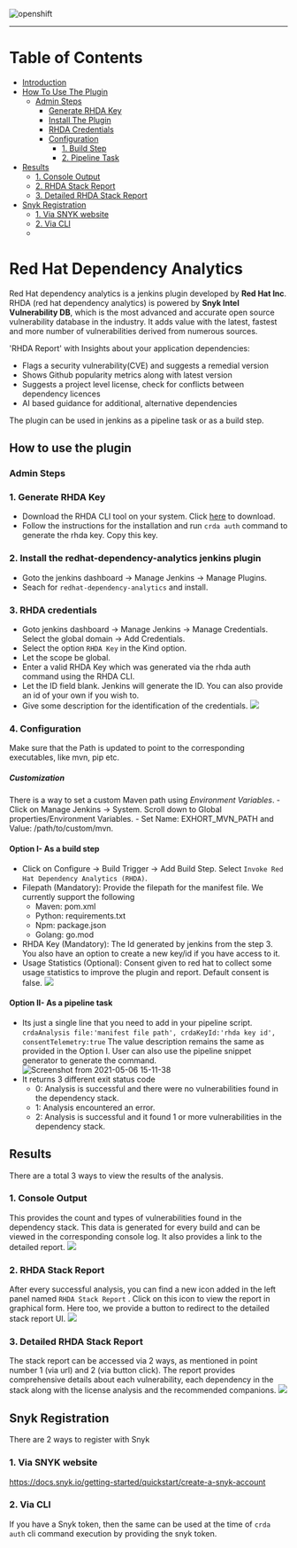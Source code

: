 ![openshift](https://user-images.githubusercontent.com/37098367/114392384-522d8480-9bb6-11eb-8cd8-cdc6191f6a79.png)
***

# Table of Contents
- [Introduction](#red-hat-dependency-analytics)
- [How To Use The Plugin](#how-to-use-the-plugin)
  - [Admin Steps](#admin-steps)
    - [Generate RHDA Key](#1-generate-rhda-key)
    - [Install The Plugin](#2-install-the-redhat-dependency-analytics-jenkins-plugin)
    - [RHDA Credentials](#3-rhda-credentials)
    - [Configuration](#4-configuration)
      - [1. Build Step](#option-i--as-a-build-step)
      - [2. Pipeline Task](#option-ii--as-a-pipeline-task)
- [Results](#results)
  - [1. Console Output](#1-console-output)
  - [2. RHDA Stack Report](#2-rhda-stack-report)
  - [3. Detailed RHDA Stack Report](#3-detailed-rhda-stack-report)
- [Snyk Registration](#snyk-registration)
  - [1. Via SNYK website](#1-via-snyk-website)
  - [2. Via CLI](#2-via-cli)
  - 
# Red Hat Dependency Analytics
Red Hat dependency analytics is a jenkins plugin developed by **Red Hat Inc**. RHDA (red hat dependency analytics) is powered by **Snyk Intel Vulnerability DB**, which is the most advanced and accurate open source vulnerability database in the industry. It adds value with the latest, fastest and more number of vulnerabilities derived from numerous sources.

'RHDA Report' with Insights about your application dependencies:
- Flags a security vulnerability(CVE) and suggests a remedial version
- Shows Github popularity metrics along with latest version
- Suggests a project level license, check for conflicts between dependency licences
- AI based guidance for additional, alternative dependencies

The plugin can be used in jenkins as a pipeline task or as a build step.

## How to use the plugin
### Admin Steps
### 1. Generate RHDA Key
- Download the RHDA CLI tool on your system. Click [here](https://github.com/fabric8-analytics/cli-tools/releases "here") to download.
- Follow the instructions for the installation and run `crda auth` command to generate the rhda key. Copy this key.

### 2. Install the redhat-dependency-analytics jenkins plugin
- Goto the jenkins dashboard -> Manage Jenkins -> Manage Plugins.
- Seach for `redhat-dependency-analytics` and install.

### 3. RHDA credentials
- Goto jenkins dashboard -> Manage Jenkins -> Manage Credentials. Select the global domain -> Add Credentials.
- Select the option `RHDA Key` in the Kind option.
- Let the scope be global.
- Enter a valid RHDA Key which was generated via the rhda auth command using the RHDA CLI.
- Let the ID field blank. Jenkins will generate the ID. You can also provide an id of your own if you wish to.
- Give some description for the identification of the credentials.
![](./images/credentialsScreen.png)

### 4. Configuration
Make sure that the Path is updated to point to the corresponding executables, like mvn, pip etc.
<h5>Customization</h5>
<p>
There is a way to set a custom Maven path using <em>Environment Variables</em>. 
- Click on Manage Jenkins -> System. Scroll down to Global properties/Environment Variables.
- Set Name: EXHORT_MVN_PATH and Value: /path/to/custom/mvn.

#### Option I- As a build step
- Click on Configure -> Build Trigger -> Add Build Step. Select `Invoke Red Hat Dependency Analytics (RHDA)`.
- Filepath (Mandatory): Provide the filepath for the manifest file. We currently support the following
	- Maven: pom.xml
	- Python: requirements.txt
	- Npm: package.json
	- Golang: go.mod
- RHDA Key (Mandatory): The Id generated by jenkins from the step 3. You also have an option to create a new key/id if you have access to it.
- Usage Statistics (Optional): Consent given to red hat to collect some usage statistics to improve the plugin and report. Default consent is false.
![](./images/configOption1.png)
  
#### Option II- As a pipeline task
- Its just a single line that you need to add in your pipeline script.
`crdaAnalysis file:'manifest file path', crdaKeyId:'rhda key id', consentTelemetry:true`
The value description remains the same as provided in the Option I.
User can also use the pipeline snippet generator to generate the command.
![Screenshot from 2021-05-06 15-11-38](https://user-images.githubusercontent.com/37098367/117278019-0355d080-ae7e-11eb-9eb1-92f7b6dd256e.png)
- It returns 3 different exit status code
	- 0: Analysis is successful and there were no vulnerabilities found in the dependency stack.
	- 1: Analysis encountered an error.
	- 2: Analysis is successful and it found 1 or more vulnerabilities in the dependency stack.

## Results
There are a total 3 ways to view the results of the analysis.
### 1. Console Output
This provides the count and types of vulnerabilities found in the dependency stack. This data is generated for every build and can be viewed in the corresponding console log. It also provides a link to the detailed report.
![](./images/consoleOutput.png)

### 2. RHDA Stack Report
After every successful analysis, you can find a new icon added in the left panel named
`RHDA Stack Report` . Click on this icon to view the report in graphical form. Here too, we provide a button to redirect to the detailed stack report UI.
![](./images/stackReport.png)

### 3. Detailed RHDA Stack Report
The stack report can be accessed via 2 ways, as mentioned in point number 1 (via url) and 2 (via button click). The report provides comprehensive details about each vulnerability, each dependency in the stack along with the license analysis and the recommended companions.
![](./images/detailedStackReport.png)

## Snyk Registration
There are 2 ways to register with Snyk

### 1. Via SNYK website

https://docs.snyk.io/getting-started/quickstart/create-a-snyk-account

### 2. Via CLI
If you have a Snyk token, then the same can be used at the time of `crda auth` cli command execution by providing the snyk token.
